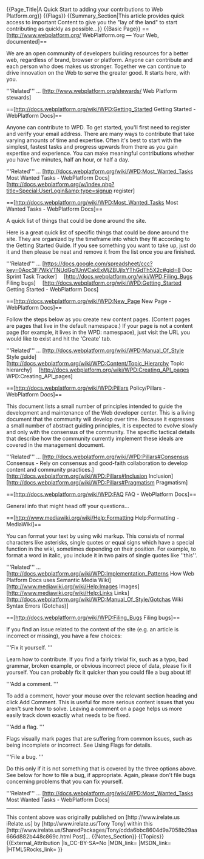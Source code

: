 {{Page_Title|A Quick Start to adding your contributions to Web Platform.org}}
{{Flags}}
{{Summary_Section|This article provides quick access to important Content to give you the "lay of the land" to start contributing as quickly as possible...}}
{{Basic Page}}
==[http://www.webplatform.org/ WebPlatform.org — Your Web, documented]==


We are an open community of developers building resources for a better web, regardless of brand, browser or platform. Anyone can contribute and each person who does makes us stronger. Together we can continue to drive innovation on the Web to serve the greater good. It starts here, with you.

'''Related''' ...
[http://www.webplatform.org/stewards/ Web Platform stewards] 


==[http://docs.webplatform.org/wiki/WPD:Getting_Started Getting Started - WebPlatform Docs]==


Anyone can contribute to WPD. To get started, you'll first need to register and verify your email address. There are many ways to contribute that take varying amounts of time and expertise. Often it's best to start with the simplest, fastest tasks and progress upwards from there as you gain expertise and experience. You can make meaningful contributions whether you have five minutes, half an hour, or half a day.

'''Related''' ...
[http://docs.webplatform.org/wiki/WPD:Most_Wanted_Tasks Most Wanted Tasks - WebPlatform Docs] 
[http://docs.webplatform.org/w/index.php?title=Special:UserLogin&amp;type=signup register] 


==[http://docs.webplatform.org/wiki/WPD:Most_Wanted_Tasks Most Wanted Tasks - WebPlatform Docs]==


A quick list of things that could be done around the site.

Here is a great quick list of specific things that could be done around the site. They are organized by the timeframe into which they fit according to the Getting Started Guide. If you see something you want to take up, just do it and then please be neat and remove it from the list once you are finished.

'''Related''' ...
[https://docs.google.com/spreadsheet/ccc?key=0Aoc3F7WkVTNUdGg1UnVCakExMjZBUjIxYThGdTh5X2c#gid=8 Doc Sprint Task Tracker] 
[http://docs.webplatform.org/wiki/WPD:Filing_Bugs Filing bugs] 
[http://docs.webplatform.org/wiki/WPD:Getting_Started Getting Started - WebPlatform Docs] 


==[http://docs.webplatform.org/wiki/WPD:New_Page New Page - WebPlatform Docs]==


Follow the steps below as you create new content pages. (Content pages are pages that live in the default namespace.) If your page is not a content page (for example, it lives in the WPD: namespace), just visit the URL you would like to exist and hit the 'Create' tab.

'''Related''' ...
[http://docs.webplatform.org/wiki/WPD:Manual_Of_Style Style guide] 
[http://docs.webplatform.org/wiki/WPD:Content/Topic_Hierarchy Topic hierarchy] 
[http://docs.webplatform.org/wiki/WPD:Creating_API_pages WPD:Creating_API_pages] 


==[http://docs.webplatform.org/wiki/WPD:Pillars Policy/Pillars - WebPlatform Docs]==


This document lists a small number of principles intended to guide the development and maintenance of the Web developer center. This is a living document that the community will develop over time. Because it expresses a small number of abstract guiding principles, it is expected to evolve slowly and only with the consensus of the community. The specific tactical details that describe how the community currently implement these ideals are covered in the management document.

'''Related''' ...
[http://docs.webplatform.org/wiki/WPD:Pillars#Consensus Consensus - Rely on consensus and good-faith collaboration to develop content and community practices.] 
[http://docs.webplatform.org/wiki/WPD:Pillars#Inclusion Inclusion] 
[http://docs.webplatform.org/wiki/WPD:Pillars#Pragmatism Pragmatism] 


==[http://docs.webplatform.org/wiki/WPD:FAQ FAQ - WebPlatform Docs]==


General info that might head off your questions...



==[http://www.mediawiki.org/wiki/Help:Formatting Help:Formatting - MediaWiki]==


You can format your text by using wiki markup. This consists of normal characters like asterisks, single quotes or equal signs which have a special function in the wiki, sometimes depending on their position. For example, to format a word in italic, you include it in two pairs of single quotes like ''this''.

'''Related''' ...
[http://docs.webplatform.org/wiki/WPD:Implementation_Patterns How Web Platform Docs uses Semantic Media Wiki] 
[http://www.mediawiki.org/wiki/Help:Images Images] 
[http://www.mediawiki.org/wiki/Help:Links Links] 
[http://docs.webplatform.org/wiki/WPD:Manual_Of_Style/Gotchas Wiki Syntax Errors (Gotchas)] 


==[http://docs.webplatform.org/wiki/WPD:Filing_Bugs Filing bugs]==


If you find an issue related to the content of the site (e.g. an article is incorrect or missing), you have a few choices:

'''Fix it yourself. '''

Learn how to contribute. If you find a fairly trivial fix, such as a typo, bad grammar, broken example, or obvious incorrect piece of data, please fix it yourself. You can probably fix it quicker than you could file a bug about it!

'''Add a comment. '''

To add a comment, hover your mouse over the relevant section heading and click Add Comment. This is useful for more serious content issues that you aren't sure how to solve. Leaving a comment on a page helps us more easily track down exactly what needs to be fixed.

'''Add a flag. '''

Flags visually mark pages that are suffering from common issues, such as being incomplete or incorrect. See Using Flags for details.

'''File a bug. '''

Do this only if it is not something that is covered by the three options above. See below for how to file a bug, if appropriate. Again, please don't file bugs concerning problems that you can fix yourself.

'''Related''' ...
[http://docs.webplatform.org/wiki/WPD:Most_Wanted_Tasks Most Wanted Tasks - WebPlatform Docs] 

<hr/>
This content above was originally published on   [http://www.irelate.us iRelate.us]  by  [http://www.irelate.us/Tony Tony] within this [http://www.irelate.us/SharedPackages/Tony/cdda6bbc8604d9a7058b29aa666d882b448c869c.html Post]...
{{Notes_Section}}
{{Topics}}
{{External_Attribution
|Is_CC-BY-SA=No
|MDN_link=
|MSDN_link=
|HTML5Rocks_link=
}}